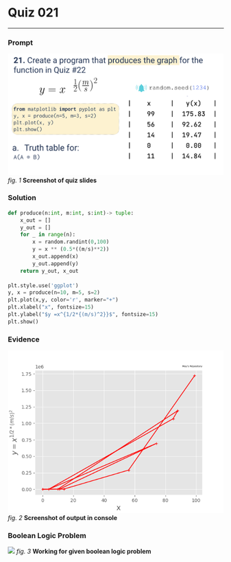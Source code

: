 # Quiz 021
<hr>

### Prompt
![](images/quiz_021_slide.png)
*fig. 1* **Screenshot of quiz slides**

### Solution
```.py
def produce(n:int, m:int, s:int)-> tuple:
    x_out = []
    y_out = []
    for _ in range(n):
        x = random.randint(0,100)
        y = x ** (0.5*((m/s)**2))
        x_out.append(x)
        y_out.append(y)
    return y_out, x_out

plt.style.use('ggplot')
y, x = produce(n=10, m=5, s=2)
plt.plot(x,y, color='r', marker="+")
plt.xlabel("x", fontsize=15)
plt.ylabel("$y =x^{1/2*{(m/s)^2}}$", fontsize=15)
plt.show()
```

### Evidence
![](images/quiz_021_evidence.png)
*fig. 2* **Screenshot of output in console**

### Boolean Logic Problem
![](images/quiz_021_bool.png)
*fig. 3* **Working for given boolean logic problem**